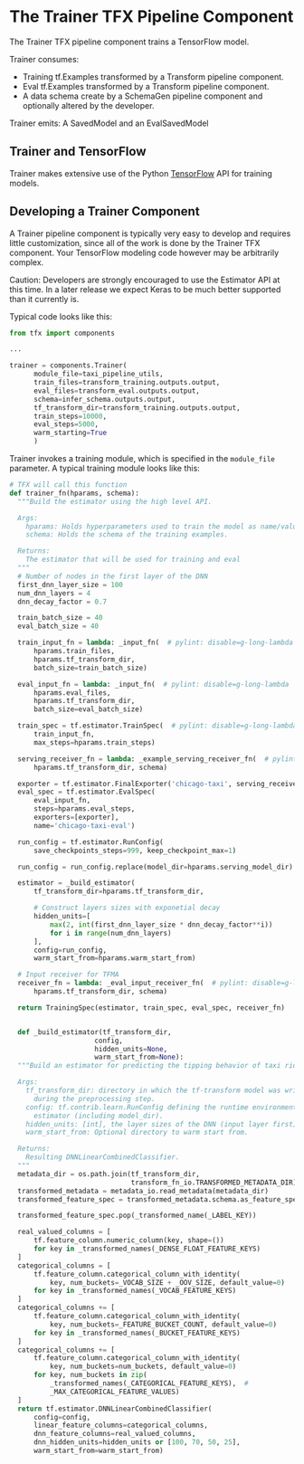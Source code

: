 # The Trainer TFX Pipeline Component

The Trainer TFX pipeline component trains a TensorFlow model.

Trainer consumes:

* Training tf.Examples transformed by a Transform pipeline component.
* Eval tf.Examples transformed by a Transform pipeline component.
* A data schema create by a SchemaGen pipeline component and optionally altered by
the developer.

Trainer emits: A SavedModel and an EvalSavedModel

## Trainer and TensorFlow

Trainer makes extensive use of the Python
[TensorFlow](https://www.tensorflow.org) API for training models.

## Developing a Trainer Component

A Trainer pipeline component is typically very easy to develop and requires little
customization, since all of the work is done by the Trainer TFX component.  Your
TensorFlow modeling code however may be arbitrarily complex.

Caution: Developers are strongly encouraged to use the Estimator API at this
time.  In a later release we expect Keras to be much better supported than it
currently is.

Typical code looks like this:

```python
from tfx import components

...

trainer = components.Trainer(
      module_file=taxi_pipeline_utils,
      train_files=transform_training.outputs.output,
      eval_files=transform_eval.outputs.output,
      schema=infer_schema.outputs.output,
      tf_transform_dir=transform_training.outputs.output,
      train_steps=10000,
      eval_steps=5000,
      warm_starting=True
      )
```

Trainer invokes a training module, which is specified in the `module_file`
parameter.  A typical training module looks like this:

```python
# TFX will call this function
def trainer_fn(hparams, schema):
  """Build the estimator using the high level API.

  Args:
    hparams: Holds hyperparameters used to train the model as name/value pairs.
    schema: Holds the schema of the training examples.

  Returns:
    The estimator that will be used for training and eval
  """
  # Number of nodes in the first layer of the DNN
  first_dnn_layer_size = 100
  num_dnn_layers = 4
  dnn_decay_factor = 0.7

  train_batch_size = 40
  eval_batch_size = 40

  train_input_fn = lambda: _input_fn(  # pylint: disable=g-long-lambda
      hparams.train_files,
      hparams.tf_transform_dir,
      batch_size=train_batch_size)

  eval_input_fn = lambda: _input_fn(  # pylint: disable=g-long-lambda
      hparams.eval_files,
      hparams.tf_transform_dir,
      batch_size=eval_batch_size)

  train_spec = tf.estimator.TrainSpec(  # pylint: disable=g-long-lambda
      train_input_fn,
      max_steps=hparams.train_steps)

  serving_receiver_fn = lambda: _example_serving_receiver_fn(  # pylint: disable=g-long-lambda
      hparams.tf_transform_dir, schema)

  exporter = tf.estimator.FinalExporter('chicago-taxi', serving_receiver_fn)
  eval_spec = tf.estimator.EvalSpec(
      eval_input_fn,
      steps=hparams.eval_steps,
      exporters=[exporter],
      name='chicago-taxi-eval')

  run_config = tf.estimator.RunConfig(
      save_checkpoints_steps=999, keep_checkpoint_max=1)

  run_config = run_config.replace(model_dir=hparams.serving_model_dir)

  estimator = _build_estimator(
      tf_transform_dir=hparams.tf_transform_dir,

      # Construct layers sizes with exponetial decay
      hidden_units=[
          max(2, int(first_dnn_layer_size * dnn_decay_factor**i))
          for i in range(num_dnn_layers)
      ],
      config=run_config,
      warm_start_from=hparams.warm_start_from)

  # Input receiver for TFMA
  receiver_fn = lambda: _eval_input_receiver_fn(  # pylint: disable=g-long-lambda
      hparams.tf_transform_dir, schema)

  return TrainingSpec(estimator, train_spec, eval_spec, receiver_fn)


  def _build_estimator(tf_transform_dir,
                     config,
                     hidden_units=None,
                     warm_start_from=None):
  """Build an estimator for predicting the tipping behavior of taxi riders.

  Args:
    tf_transform_dir: directory in which the tf-transform model was written
      during the preprocessing step.
    config: tf.contrib.learn.RunConfig defining the runtime environment for the
      estimator (including model_dir).
    hidden_units: [int], the layer sizes of the DNN (input layer first)
    warm_start_from: Optional directory to warm start from.

  Returns:
    Resulting DNNLinearCombinedClassifier.
  """
  metadata_dir = os.path.join(tf_transform_dir,
                              transform_fn_io.TRANSFORMED_METADATA_DIR)
  transformed_metadata = metadata_io.read_metadata(metadata_dir)
  transformed_feature_spec = transformed_metadata.schema.as_feature_spec()

  transformed_feature_spec.pop(_transformed_name(_LABEL_KEY))

  real_valued_columns = [
      tf.feature_column.numeric_column(key, shape=())
      for key in _transformed_names(_DENSE_FLOAT_FEATURE_KEYS)
  ]
  categorical_columns = [
      tf.feature_column.categorical_column_with_identity(
          key, num_buckets=_VOCAB_SIZE + _OOV_SIZE, default_value=0)
      for key in _transformed_names(_VOCAB_FEATURE_KEYS)
  ]
  categorical_columns += [
      tf.feature_column.categorical_column_with_identity(
          key, num_buckets=_FEATURE_BUCKET_COUNT, default_value=0)
      for key in _transformed_names(_BUCKET_FEATURE_KEYS)
  ]
  categorical_columns += [
      tf.feature_column.categorical_column_with_identity(
          key, num_buckets=num_buckets, default_value=0)
      for key, num_buckets in zip(
          _transformed_names(_CATEGORICAL_FEATURE_KEYS),  #
          _MAX_CATEGORICAL_FEATURE_VALUES)
  ]
  return tf.estimator.DNNLinearCombinedClassifier(
      config=config,
      linear_feature_columns=categorical_columns,
      dnn_feature_columns=real_valued_columns,
      dnn_hidden_units=hidden_units or [100, 70, 50, 25],
      warm_start_from=warm_start_from)
```
